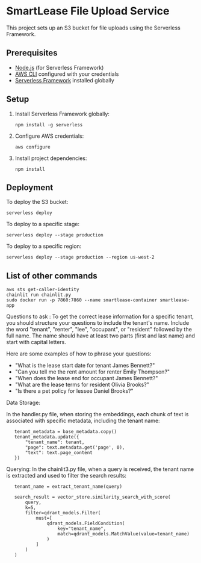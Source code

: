 # SmartLease File Upload Service

This project sets up an S3 bucket for file uploads using the Serverless Framework.

## Prerequisites

- [Node.js](https://nodejs.org/) (for Serverless Framework)
- [AWS CLI](https://aws.amazon.com/cli/) configured with your credentials
- [Serverless Framework](https://www.serverless.com/) installed globally

## Setup

1. Install Serverless Framework globally:
   ```
   npm install -g serverless
   ```

2. Configure AWS credentials:
   ```
   aws configure
   ```

3. Install project dependencies:
   ```
   npm install
   ```

## Deployment

To deploy the S3 bucket:

```
serverless deploy
```

To deploy to a specific stage:

```
serverless deploy --stage production
```

To deploy to a specific region:

```
serverless deploy --stage production --region us-west-2
```

## List of other commands
```
aws sts get-caller-identity
chainlit run chainlit.py
sudo docker run -p 7860:7860 --name smartlease-container smartlease-app
```



Questions to ask : 
To get the correct lease information for a specific tenant, you should structure your questions to include the tenant's name. 
Include the word "tenant", "renter", "lee", "occupant", or "resident" followed by the full name.
The name should have at least two parts (first and last name) and start with capital letters.

Here are some examples of how to phrase your questions:
- "What is the lease start date for tenant James Bennett?"
- "Can you tell me the rent amount for renter Emily Thompson?"
- "When does the lease end for occupant James Bennett?"
- "What are the lease terms for resident Olivia Brooks?"
- "Is there a pet policy for lessee Daniel Brooks?"


Data Storage: 

In the handler.py file, when storing the embeddings, each chunk of text is associated with specific metadata, including the tenant name:

```
   tenant_metadata = base_metadata.copy()
   tenant_metadata.update({
       "tenant_name": tenant,
       "page": text.metadata.get('page', 0),
       "text": text.page_content
   })
```


Querying:
In the chainlit3.py file, when a query is received, the tenant name is extracted and used to filter the search results:

```
   tenant_name = extract_tenant_name(query)
   
   search_result = vector_store.similarity_search_with_score(
       query,
       k=5,
       filter=qdrant_models.Filter(
           must=[
               qdrant_models.FieldCondition(
                   key="tenant_name",
                   match=qdrant_models.MatchValue(value=tenant_name)
               )
           ]
       )
   )
```

